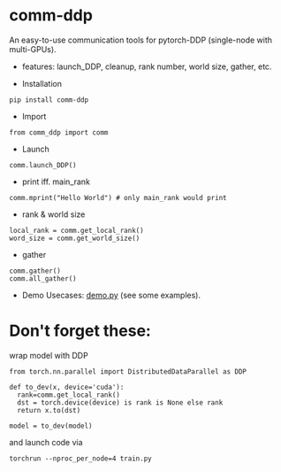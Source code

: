 
# comm-ddp

An easy-to-use communication tools for pytorch-DDP (single-node with multi-GPUs).

- features: launch_DDP, cleanup, rank number, world size, gather, etc.

- Installation
```
pip install comm-ddp
```
- Import
```
from comm_ddp import comm
```

- Launch
```
comm.launch_DDP()
```


- print iff. main_rank
```
comm.mprint("Hello World") # only main_rank would print
```

- rank & world size
```
local_rank = comm.get_local_rank()
word_size = comm.get_world_size()
```

- gather
```
comm.gather()
comm.all_gather()
```
- Demo Usecases: [demo.py](https://github.com/chaoyivision/comm_ddp/blob/main/demo.py) (see some examples).


# Don't forget these:
wrap model with DDP
```
from torch.nn.parallel import DistributedDataParallel as DDP

def to_dev(x, device='cuda'):
  rank=comm.get_local_rank()
  dst = torch.device(device) is rank is None else rank
  return x.to(dst)
  
model = to_dev(model)  

```
and launch code via 
```
torchrun --nproc_per_node=4 train.py 
```
